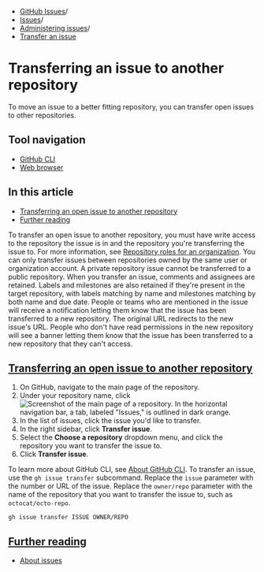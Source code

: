   * [GitHub Issues](https://docs.github.com/en/issues "GitHub Issues")/
  * [Issues](https://docs.github.com/en/issues/tracking-your-work-with-issues "Issues")/
  * [Administering issues](https://docs.github.com/en/issues/tracking-your-work-with-issues/administering-issues "Administering issues")/
  * [Transfer an issue](https://docs.github.com/en/issues/tracking-your-work-with-issues/administering-issues/transferring-an-issue-to-another-repository "Transfer an issue")


# Transferring an issue to another repository
To move an issue to a better fitting repository, you can transfer open issues to other repositories.
## Tool navigation
  * [GitHub CLI](https://docs.github.com/en/issues/tracking-your-work-with-issues/administering-issues/transferring-an-issue-to-another-repository?tool=cli)
  * [Web browser](https://docs.github.com/en/issues/tracking-your-work-with-issues/administering-issues/transferring-an-issue-to-another-repository?tool=webui)


## In this article
  * [Transferring an open issue to another repository](https://docs.github.com/en/issues/tracking-your-work-with-issues/administering-issues/transferring-an-issue-to-another-repository#transferring-an-open-issue-to-another-repository)
  * [Further reading](https://docs.github.com/en/issues/tracking-your-work-with-issues/administering-issues/transferring-an-issue-to-another-repository#further-reading)


To transfer an open issue to another repository, you must have write access to the repository the issue is in and the repository you're transferring the issue to. For more information, see [Repository roles for an organization](https://docs.github.com/en/organizations/managing-user-access-to-your-organizations-repositories/managing-repository-roles/repository-roles-for-an-organization).
You can only transfer issues between repositories owned by the same user or organization account. A private repository issue cannot be transferred to a public repository.
When you transfer an issue, comments and assignees are retained. Labels and milestones are also retained if they're present in the target repository, with labels matching by name and milestones matching by both name and due date.
People or teams who are mentioned in the issue will receive a notification letting them know that the issue has been transferred to a new repository. The original URL redirects to the new issue's URL. People who don't have read permissions in the new repository will see a banner letting them know that the issue has been transferred to a new repository that they can't access.
## [Transferring an open issue to another repository](https://docs.github.com/en/issues/tracking-your-work-with-issues/administering-issues/transferring-an-issue-to-another-repository#transferring-an-open-issue-to-another-repository)
  1. On GitHub, navigate to the main page of the repository.
  2. Under your repository name, click 
![Screenshot of the main page of a repository. In the horizontal navigation bar, a tab, labeled "Issues," is outlined in dark orange.](https://docs.github.com/assets/cb-51267/images/help/repository/repo-tabs-issues-global-nav-update.png)
  3. In the list of issues, click the issue you'd like to transfer.
  4. In the right sidebar, click **Transfer issue**.
  5. Select the **Choose a repository** dropdown menu, and click the repository you want to transfer the issue to.
  6. Click **Transfer issue**.


To learn more about GitHub CLI, see [About GitHub CLI](https://docs.github.com/en/github-cli/github-cli/about-github-cli).
To transfer an issue, use the `gh issue transfer` subcommand. Replace the `issue` parameter with the number or URL of the issue. Replace the `owner/repo` parameter with the name of the repository that you want to transfer the issue to, such as `octocat/octo-repo`.
```
gh issue transfer ISSUE OWNER/REPO

```

## [Further reading](https://docs.github.com/en/issues/tracking-your-work-with-issues/administering-issues/transferring-an-issue-to-another-repository#further-reading)
  * [About issues](https://docs.github.com/en/issues/tracking-your-work-with-issues/about-issues)


